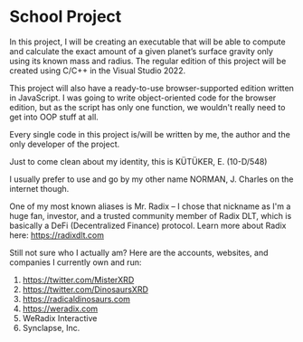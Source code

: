 # **School Project**

In this project, I will be creating an executable that will be able to compute and calculate the exact amount of a given planet’s surface gravity only using its known mass and radius. The regular edition of this project will be created using C/C++ in the Visual Studio 2022.

This project will also have a ready-to-use browser-supported edition written in JavaScript. I was going to write object-oriented code for the browser edition, but as the script has only one function, we wouldn't really need to get into OOP stuff at all.

Every single code in this project is/will be written by me, the author and the only developer of the project.

Just to come clean about my identity, this is KÜTÜKER, E. (10-D/548)

I usually prefer to use and go by my other name NORMAN, J. Charles on the internet though.

One of my most known aliases is Mr. Radix – I chose that nickname as I'm a huge fan, investor, and a trusted community member of Radix DLT, which is basically a DeFi (Decentralized Finance) protocol. Learn more about Radix here: https://radixdlt.com

Still not sure who I actually am? Here are the accounts, websites, and companies I currently own and run:
1) https://twitter.com/MisterXRD
2) https://twitter.com/DinosaursXRD
3) https://radicaldinosaurs.com
4) https://weradix.com
6) WeRadix Interactive
7) Synclapse, Inc.
